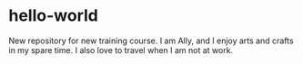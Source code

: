 # hello-world
New repository for new training course.
I am Ally, and I enjoy arts and crafts in my spare time.
I also love to travel when I am not at work.
